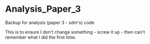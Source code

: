 # Analysis_Paper_3
Backup for analysis (paper 3 - sdm's) code

This is to ensure I don't change something - screw it up - then can't remember what I did the first time.
